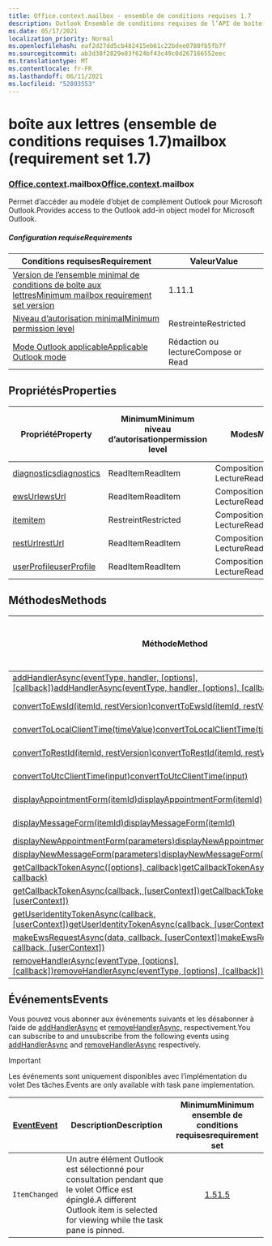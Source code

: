 ```yaml
---
title: Office.context.mailbox - ensemble de conditions requises 1.7
description: Outlook Ensemble de conditions requises de l’API de boîte aux lettres version 1.7 du modèle objet Mailbox.
ms.date: 05/17/2021
localization_priority: Normal
ms.openlocfilehash: eaf2d27dd5cb482415eb61c22bdee0780fb5fb7f
ms.sourcegitcommit: ab3d38f2829e83f624bf43c49c0d267166552eec
ms.translationtype: MT
ms.contentlocale: fr-FR
ms.lasthandoff: 06/11/2021
ms.locfileid: "52893553"
---
```

# <a name="mailbox-requirement-set-17"></a><span data-ttu-id="50c9d-103">boîte aux lettres (ensemble de conditions requises 1.7)</span><span class="sxs-lookup"><span data-stu-id="50c9d-103">mailbox (requirement set 1.7)</span></span>

### <a name="officecontextmailbox"></a><span data-ttu-id="50c9d-104">[Office](office.md)[.context](office.context.md).mailbox</span><span class="sxs-lookup"><span data-stu-id="50c9d-104">[Office](office.md)[.context](office.context.md).mailbox</span></span>

<span data-ttu-id="50c9d-105">Permet d’accéder au modèle d’objet de complément Outlook pour Microsoft Outlook.</span><span class="sxs-lookup"><span data-stu-id="50c9d-105">Provides access to the Outlook add-in object model for Microsoft Outlook.</span></span>

##### <a name="requirements"></a><span data-ttu-id="50c9d-106">Configuration requise</span><span class="sxs-lookup"><span data-stu-id="50c9d-106">Requirements</span></span>

|<span data-ttu-id="50c9d-107">Conditions requises</span><span class="sxs-lookup"><span data-stu-id="50c9d-107">Requirement</span></span>| <span data-ttu-id="50c9d-108">Valeur</span><span class="sxs-lookup"><span data-stu-id="50c9d-108">Value</span></span>|
|---|---|
|[<span data-ttu-id="50c9d-109">Version de l’ensemble minimal de conditions de boîte aux lettres</span><span class="sxs-lookup"><span data-stu-id="50c9d-109">Minimum mailbox requirement set version</span></span>](../../requirement-sets/outlook-api-requirement-sets.md)| <span data-ttu-id="50c9d-110">1.1</span><span class="sxs-lookup"><span data-stu-id="50c9d-110">1.1</span></span>|
|[<span data-ttu-id="50c9d-111">Niveau d’autorisation minimal</span><span class="sxs-lookup"><span data-stu-id="50c9d-111">Minimum permission level</span></span>](../../../outlook/understanding-outlook-add-in-permissions.md)| <span data-ttu-id="50c9d-112">Restreinte</span><span class="sxs-lookup"><span data-stu-id="50c9d-112">Restricted</span></span>|
|[<span data-ttu-id="50c9d-113">Mode Outlook applicable</span><span class="sxs-lookup"><span data-stu-id="50c9d-113">Applicable Outlook mode</span></span>](../../../outlook/outlook-add-ins-overview.md#extension-points)| <span data-ttu-id="50c9d-114">Rédaction ou lecture</span><span class="sxs-lookup"><span data-stu-id="50c9d-114">Compose or Read</span></span>|

## <a name="properties"></a><span data-ttu-id="50c9d-115">Propriétés</span><span class="sxs-lookup"><span data-stu-id="50c9d-115">Properties</span></span>

| <span data-ttu-id="50c9d-116">Propriété</span><span class="sxs-lookup"><span data-stu-id="50c9d-116">Property</span></span> | <span data-ttu-id="50c9d-117">Minimum</span><span class="sxs-lookup"><span data-stu-id="50c9d-117">Minimum</span></span><br><span data-ttu-id="50c9d-118">niveau d’autorisation</span><span class="sxs-lookup"><span data-stu-id="50c9d-118">permission level</span></span> | <span data-ttu-id="50c9d-119">Modes</span><span class="sxs-lookup"><span data-stu-id="50c9d-119">Modes</span></span> | <span data-ttu-id="50c9d-120">Type de retour</span><span class="sxs-lookup"><span data-stu-id="50c9d-120">Return type</span></span> | <span data-ttu-id="50c9d-121">Minimum</span><span class="sxs-lookup"><span data-stu-id="50c9d-121">Minimum</span></span><br><span data-ttu-id="50c9d-122">ensemble de conditions requises</span><span class="sxs-lookup"><span data-stu-id="50c9d-122">requirement set</span></span> |
|---|---|---|---|:---:|
| [<span data-ttu-id="50c9d-123">diagnostics</span><span class="sxs-lookup"><span data-stu-id="50c9d-123">diagnostics</span></span>](/javascript/api/outlook/office.mailbox?view=outlook-js-1.7&preserve-view=true#diagnostics) | <span data-ttu-id="50c9d-124">ReadItem</span><span class="sxs-lookup"><span data-stu-id="50c9d-124">ReadItem</span></span> | <span data-ttu-id="50c9d-125">Composition</span><span class="sxs-lookup"><span data-stu-id="50c9d-125">Compose</span></span><br><span data-ttu-id="50c9d-126">Lecture</span><span class="sxs-lookup"><span data-stu-id="50c9d-126">Read</span></span> | [<span data-ttu-id="50c9d-127">Diagnostics</span><span class="sxs-lookup"><span data-stu-id="50c9d-127">Diagnostics</span></span>](/javascript/api/outlook/office.diagnostics?view=outlook-js-1.7&preserve-view=true) | [<span data-ttu-id="50c9d-128">1.1</span><span class="sxs-lookup"><span data-stu-id="50c9d-128">1.1</span></span>](../requirement-set-1.1/outlook-requirement-set-1.1.md) |
| [<span data-ttu-id="50c9d-129">ewsUrl</span><span class="sxs-lookup"><span data-stu-id="50c9d-129">ewsUrl</span></span>](/javascript/api/outlook/office.mailbox?view=outlook-js-1.7&preserve-view=true#ewsurl) | <span data-ttu-id="50c9d-130">ReadItem</span><span class="sxs-lookup"><span data-stu-id="50c9d-130">ReadItem</span></span> | <span data-ttu-id="50c9d-131">Composition</span><span class="sxs-lookup"><span data-stu-id="50c9d-131">Compose</span></span><br><span data-ttu-id="50c9d-132">Lecture</span><span class="sxs-lookup"><span data-stu-id="50c9d-132">Read</span></span> | <span data-ttu-id="50c9d-133">String</span><span class="sxs-lookup"><span data-stu-id="50c9d-133">String</span></span> | [<span data-ttu-id="50c9d-134">1.1</span><span class="sxs-lookup"><span data-stu-id="50c9d-134">1.1</span></span>](../requirement-set-1.1/outlook-requirement-set-1.1.md) |
| [<span data-ttu-id="50c9d-135">item</span><span class="sxs-lookup"><span data-stu-id="50c9d-135">item</span></span>](office.context.mailbox.item.md) | <span data-ttu-id="50c9d-136">Restreint</span><span class="sxs-lookup"><span data-stu-id="50c9d-136">Restricted</span></span> | <span data-ttu-id="50c9d-137">Composition</span><span class="sxs-lookup"><span data-stu-id="50c9d-137">Compose</span></span><br><span data-ttu-id="50c9d-138">Lecture</span><span class="sxs-lookup"><span data-stu-id="50c9d-138">Read</span></span> | [<span data-ttu-id="50c9d-139">Élément</span><span class="sxs-lookup"><span data-stu-id="50c9d-139">Item</span></span>](/javascript/api/outlook/office.item?view=outlook-js-1.7&preserve-view=true) | [<span data-ttu-id="50c9d-140">1.1</span><span class="sxs-lookup"><span data-stu-id="50c9d-140">1.1</span></span>](../requirement-set-1.1/outlook-requirement-set-1.1.md) |
| [<span data-ttu-id="50c9d-141">restUrl</span><span class="sxs-lookup"><span data-stu-id="50c9d-141">restUrl</span></span>](/javascript/api/outlook/office.mailbox?view=outlook-js-1.7&preserve-view=true#resturl) | <span data-ttu-id="50c9d-142">ReadItem</span><span class="sxs-lookup"><span data-stu-id="50c9d-142">ReadItem</span></span> | <span data-ttu-id="50c9d-143">Composition</span><span class="sxs-lookup"><span data-stu-id="50c9d-143">Compose</span></span><br><span data-ttu-id="50c9d-144">Lecture</span><span class="sxs-lookup"><span data-stu-id="50c9d-144">Read</span></span> | <span data-ttu-id="50c9d-145">String</span><span class="sxs-lookup"><span data-stu-id="50c9d-145">String</span></span> | [<span data-ttu-id="50c9d-146">1.5</span><span class="sxs-lookup"><span data-stu-id="50c9d-146">1.5</span></span>](../requirement-set-1.5/outlook-requirement-set-1.5.md) |
| [<span data-ttu-id="50c9d-147">userProfile</span><span class="sxs-lookup"><span data-stu-id="50c9d-147">userProfile</span></span>](/javascript/api/outlook/office.mailbox?view=outlook-js-1.7&preserve-view=true#userprofile) | <span data-ttu-id="50c9d-148">ReadItem</span><span class="sxs-lookup"><span data-stu-id="50c9d-148">ReadItem</span></span> | <span data-ttu-id="50c9d-149">Composition</span><span class="sxs-lookup"><span data-stu-id="50c9d-149">Compose</span></span><br><span data-ttu-id="50c9d-150">Lecture</span><span class="sxs-lookup"><span data-stu-id="50c9d-150">Read</span></span> | [<span data-ttu-id="50c9d-151">UserProfile</span><span class="sxs-lookup"><span data-stu-id="50c9d-151">UserProfile</span></span>](/javascript/api/outlook/office.userprofile?view=outlook-js-1.7&preserve-view=true) | [<span data-ttu-id="50c9d-152">1.1</span><span class="sxs-lookup"><span data-stu-id="50c9d-152">1.1</span></span>](../requirement-set-1.1/outlook-requirement-set-1.1.md) |

## <a name="methods"></a><span data-ttu-id="50c9d-153">Méthodes</span><span class="sxs-lookup"><span data-stu-id="50c9d-153">Methods</span></span>

| <span data-ttu-id="50c9d-154">Méthode</span><span class="sxs-lookup"><span data-stu-id="50c9d-154">Method</span></span> | <span data-ttu-id="50c9d-155">Minimum</span><span class="sxs-lookup"><span data-stu-id="50c9d-155">Minimum</span></span><br><span data-ttu-id="50c9d-156">niveau d’autorisation</span><span class="sxs-lookup"><span data-stu-id="50c9d-156">permission level</span></span> | <span data-ttu-id="50c9d-157">Modes</span><span class="sxs-lookup"><span data-stu-id="50c9d-157">Modes</span></span> | <span data-ttu-id="50c9d-158">Minimum</span><span class="sxs-lookup"><span data-stu-id="50c9d-158">Minimum</span></span><br><span data-ttu-id="50c9d-159">ensemble de conditions requises</span><span class="sxs-lookup"><span data-stu-id="50c9d-159">requirement set</span></span> |
|---|---|---|:---:|
| <span data-ttu-id="50c9d-160">[addHandlerAsync(eventType, handler, [options], [callback])](/javascript/api/outlook/office.mailbox?view=outlook-js-1.7&preserve-view=true#addhandlerasync-eventtype--handler--options--callback-)</span><span class="sxs-lookup"><span data-stu-id="50c9d-160">[addHandlerAsync(eventType, handler, [options], [callback])](/javascript/api/outlook/office.mailbox?view=outlook-js-1.7&preserve-view=true#addhandlerasync-eventtype--handler--options--callback-)</span></span> | <span data-ttu-id="50c9d-161">ReadItem</span><span class="sxs-lookup"><span data-stu-id="50c9d-161">ReadItem</span></span> | <span data-ttu-id="50c9d-162">Composition</span><span class="sxs-lookup"><span data-stu-id="50c9d-162">Compose</span></span><br><span data-ttu-id="50c9d-163">Lecture</span><span class="sxs-lookup"><span data-stu-id="50c9d-163">Read</span></span> | [<span data-ttu-id="50c9d-164">1.5</span><span class="sxs-lookup"><span data-stu-id="50c9d-164">1.5</span></span>](../requirement-set-1.5/outlook-requirement-set-1.5.md) |
| [<span data-ttu-id="50c9d-165">convertToEwsId(itemId, restVersion)</span><span class="sxs-lookup"><span data-stu-id="50c9d-165">convertToEwsId(itemId, restVersion)</span></span>](/javascript/api/outlook/office.mailbox?view=outlook-js-1.7&preserve-view=true#converttoewsid-itemid--restversion-) | <span data-ttu-id="50c9d-166">Restreint</span><span class="sxs-lookup"><span data-stu-id="50c9d-166">Restricted</span></span> | <span data-ttu-id="50c9d-167">Composition</span><span class="sxs-lookup"><span data-stu-id="50c9d-167">Compose</span></span><br><span data-ttu-id="50c9d-168">Lecture</span><span class="sxs-lookup"><span data-stu-id="50c9d-168">Read</span></span> | [<span data-ttu-id="50c9d-169">1.3</span><span class="sxs-lookup"><span data-stu-id="50c9d-169">1.3</span></span>](../requirement-set-1.3/outlook-requirement-set-1.3.md) |
| [<span data-ttu-id="50c9d-170">convertToLocalClientTime(timeValue)</span><span class="sxs-lookup"><span data-stu-id="50c9d-170">convertToLocalClientTime(timeValue)</span></span>](/javascript/api/outlook/office.mailbox?view=outlook-js-1.7&preserve-view=true#converttolocalclienttime-timevalue-) | <span data-ttu-id="50c9d-171">ReadItem</span><span class="sxs-lookup"><span data-stu-id="50c9d-171">ReadItem</span></span> | <span data-ttu-id="50c9d-172">Composition</span><span class="sxs-lookup"><span data-stu-id="50c9d-172">Compose</span></span><br><span data-ttu-id="50c9d-173">Lecture</span><span class="sxs-lookup"><span data-stu-id="50c9d-173">Read</span></span> | [<span data-ttu-id="50c9d-174">1.1</span><span class="sxs-lookup"><span data-stu-id="50c9d-174">1.1</span></span>](../requirement-set-1.1/outlook-requirement-set-1.1.md) |
| [<span data-ttu-id="50c9d-175">convertToRestId(itemId, restVersion)</span><span class="sxs-lookup"><span data-stu-id="50c9d-175">convertToRestId(itemId, restVersion)</span></span>](/javascript/api/outlook/office.mailbox?view=outlook-js-1.7&preserve-view=true#converttorestid-itemid--restversion-) | <span data-ttu-id="50c9d-176">Restreint</span><span class="sxs-lookup"><span data-stu-id="50c9d-176">Restricted</span></span> | <span data-ttu-id="50c9d-177">Composition</span><span class="sxs-lookup"><span data-stu-id="50c9d-177">Compose</span></span><br><span data-ttu-id="50c9d-178">Lecture</span><span class="sxs-lookup"><span data-stu-id="50c9d-178">Read</span></span> | [<span data-ttu-id="50c9d-179">1.3</span><span class="sxs-lookup"><span data-stu-id="50c9d-179">1.3</span></span>](../requirement-set-1.3/outlook-requirement-set-1.3.md) |
| [<span data-ttu-id="50c9d-180">convertToUtcClientTime(input)</span><span class="sxs-lookup"><span data-stu-id="50c9d-180">convertToUtcClientTime(input)</span></span>](/javascript/api/outlook/office.mailbox?view=outlook-js-1.7&preserve-view=true#converttoutcclienttime-input-) | <span data-ttu-id="50c9d-181">ReadItem</span><span class="sxs-lookup"><span data-stu-id="50c9d-181">ReadItem</span></span> | <span data-ttu-id="50c9d-182">Composition</span><span class="sxs-lookup"><span data-stu-id="50c9d-182">Compose</span></span><br><span data-ttu-id="50c9d-183">Lecture</span><span class="sxs-lookup"><span data-stu-id="50c9d-183">Read</span></span> | [<span data-ttu-id="50c9d-184">1.1</span><span class="sxs-lookup"><span data-stu-id="50c9d-184">1.1</span></span>](../requirement-set-1.1/outlook-requirement-set-1.1.md) |
| [<span data-ttu-id="50c9d-185">displayAppointmentForm(itemId)</span><span class="sxs-lookup"><span data-stu-id="50c9d-185">displayAppointmentForm(itemId)</span></span>](/javascript/api/outlook/office.mailbox?view=outlook-js-1.7&preserve-view=true#displayappointmentform-itemid-) | <span data-ttu-id="50c9d-186">ReadItem</span><span class="sxs-lookup"><span data-stu-id="50c9d-186">ReadItem</span></span> | <span data-ttu-id="50c9d-187">Composition</span><span class="sxs-lookup"><span data-stu-id="50c9d-187">Compose</span></span><br><span data-ttu-id="50c9d-188">Lecture</span><span class="sxs-lookup"><span data-stu-id="50c9d-188">Read</span></span> | [<span data-ttu-id="50c9d-189">1.1</span><span class="sxs-lookup"><span data-stu-id="50c9d-189">1.1</span></span>](../requirement-set-1.1/outlook-requirement-set-1.1.md) |
| [<span data-ttu-id="50c9d-190">displayMessageForm(itemId)</span><span class="sxs-lookup"><span data-stu-id="50c9d-190">displayMessageForm(itemId)</span></span>](/javascript/api/outlook/office.mailbox?view=outlook-js-1.7&preserve-view=true#displaymessageform-itemid-) | <span data-ttu-id="50c9d-191">ReadItem</span><span class="sxs-lookup"><span data-stu-id="50c9d-191">ReadItem</span></span> | <span data-ttu-id="50c9d-192">Composition</span><span class="sxs-lookup"><span data-stu-id="50c9d-192">Compose</span></span><br><span data-ttu-id="50c9d-193">Lecture</span><span class="sxs-lookup"><span data-stu-id="50c9d-193">Read</span></span> | [<span data-ttu-id="50c9d-194">1.1</span><span class="sxs-lookup"><span data-stu-id="50c9d-194">1.1</span></span>](../requirement-set-1.1/outlook-requirement-set-1.1.md) |
| [<span data-ttu-id="50c9d-195">displayNewAppointmentForm(parameters)</span><span class="sxs-lookup"><span data-stu-id="50c9d-195">displayNewAppointmentForm(parameters)</span></span>](/javascript/api/outlook/office.mailbox?view=outlook-js-1.7&preserve-view=true#displaynewappointmentform-parameters-) | <span data-ttu-id="50c9d-196">ReadItem</span><span class="sxs-lookup"><span data-stu-id="50c9d-196">ReadItem</span></span> | <span data-ttu-id="50c9d-197">Lecture</span><span class="sxs-lookup"><span data-stu-id="50c9d-197">Read</span></span> | [<span data-ttu-id="50c9d-198">1.1</span><span class="sxs-lookup"><span data-stu-id="50c9d-198">1.1</span></span>](../requirement-set-1.1/outlook-requirement-set-1.1.md) |
| [<span data-ttu-id="50c9d-199">displayNewMessageForm(parameters)</span><span class="sxs-lookup"><span data-stu-id="50c9d-199">displayNewMessageForm(parameters)</span></span>](/javascript/api/outlook/office.mailbox?view=outlook-js-1.7&preserve-view=true#displaynewmessageform-parameters-) | <span data-ttu-id="50c9d-200">ReadItem</span><span class="sxs-lookup"><span data-stu-id="50c9d-200">ReadItem</span></span> | <span data-ttu-id="50c9d-201">Lecture</span><span class="sxs-lookup"><span data-stu-id="50c9d-201">Read</span></span> | [<span data-ttu-id="50c9d-202">1.6</span><span class="sxs-lookup"><span data-stu-id="50c9d-202">1.6</span></span>](../requirement-set-1.6/outlook-requirement-set-1.6.md) |
| <span data-ttu-id="50c9d-203">[getCallbackTokenAsync([options], callback)](/javascript/api/outlook/office.mailbox?view=outlook-js-1.7&preserve-view=true#getcallbacktokenasync-options--callback-)</span><span class="sxs-lookup"><span data-stu-id="50c9d-203">[getCallbackTokenAsync([options], callback)](/javascript/api/outlook/office.mailbox?view=outlook-js-1.7&preserve-view=true#getcallbacktokenasync-options--callback-)</span></span> | <span data-ttu-id="50c9d-204">ReadItem</span><span class="sxs-lookup"><span data-stu-id="50c9d-204">ReadItem</span></span> | <span data-ttu-id="50c9d-205">Composition</span><span class="sxs-lookup"><span data-stu-id="50c9d-205">Compose</span></span><br><span data-ttu-id="50c9d-206">Lecture</span><span class="sxs-lookup"><span data-stu-id="50c9d-206">Read</span></span> | [<span data-ttu-id="50c9d-207">1.5</span><span class="sxs-lookup"><span data-stu-id="50c9d-207">1.5</span></span>](../requirement-set-1.5/outlook-requirement-set-1.5.md) |
| <span data-ttu-id="50c9d-208">[getCallbackTokenAsync(callback, [userContext])](/javascript/api/outlook/office.mailbox?view=outlook-js-1.7&preserve-view=true#getcallbacktokenasync-callback--usercontext-)</span><span class="sxs-lookup"><span data-stu-id="50c9d-208">[getCallbackTokenAsync(callback, [userContext])](/javascript/api/outlook/office.mailbox?view=outlook-js-1.7&preserve-view=true#getcallbacktokenasync-callback--usercontext-)</span></span> | <span data-ttu-id="50c9d-209">ReadItem</span><span class="sxs-lookup"><span data-stu-id="50c9d-209">ReadItem</span></span> | <span data-ttu-id="50c9d-210">Composition</span><span class="sxs-lookup"><span data-stu-id="50c9d-210">Compose</span></span><br><span data-ttu-id="50c9d-211">Lecture</span><span class="sxs-lookup"><span data-stu-id="50c9d-211">Read</span></span> | [<span data-ttu-id="50c9d-212">1.3</span><span class="sxs-lookup"><span data-stu-id="50c9d-212">1.3</span></span>](../requirement-set-1.3/outlook-requirement-set-1.3.md)<br>[<span data-ttu-id="50c9d-213">1.1</span><span class="sxs-lookup"><span data-stu-id="50c9d-213">1.1</span></span>](../requirement-set-1.1/outlook-requirement-set-1.1.md) |
| <span data-ttu-id="50c9d-214">[getUserIdentityTokenAsync(callback, [userContext])](/javascript/api/outlook/office.mailbox?view=outlook-js-1.7&preserve-view=true#getuseridentitytokenasync-callback--usercontext-)</span><span class="sxs-lookup"><span data-stu-id="50c9d-214">[getUserIdentityTokenAsync(callback, [userContext])](/javascript/api/outlook/office.mailbox?view=outlook-js-1.7&preserve-view=true#getuseridentitytokenasync-callback--usercontext-)</span></span> | <span data-ttu-id="50c9d-215">ReadItem</span><span class="sxs-lookup"><span data-stu-id="50c9d-215">ReadItem</span></span> | <span data-ttu-id="50c9d-216">Composition</span><span class="sxs-lookup"><span data-stu-id="50c9d-216">Compose</span></span><br><span data-ttu-id="50c9d-217">Lecture</span><span class="sxs-lookup"><span data-stu-id="50c9d-217">Read</span></span> | [<span data-ttu-id="50c9d-218">1.1</span><span class="sxs-lookup"><span data-stu-id="50c9d-218">1.1</span></span>](../requirement-set-1.1/outlook-requirement-set-1.1.md) |
| <span data-ttu-id="50c9d-219">[makeEwsRequestAsync(data, callback, [userContext])](/javascript/api/outlook/office.mailbox?view=outlook-js-1.7&preserve-view=true#makeewsrequestasync-data--callback--usercontext-)</span><span class="sxs-lookup"><span data-stu-id="50c9d-219">[makeEwsRequestAsync(data, callback, [userContext])](/javascript/api/outlook/office.mailbox?view=outlook-js-1.7&preserve-view=true#makeewsrequestasync-data--callback--usercontext-)</span></span> | <span data-ttu-id="50c9d-220">ReadWriteMailbox</span><span class="sxs-lookup"><span data-stu-id="50c9d-220">ReadWriteMailbox</span></span> | <span data-ttu-id="50c9d-221">Composition</span><span class="sxs-lookup"><span data-stu-id="50c9d-221">Compose</span></span><br><span data-ttu-id="50c9d-222">Lecture</span><span class="sxs-lookup"><span data-stu-id="50c9d-222">Read</span></span> | [<span data-ttu-id="50c9d-223">1.1</span><span class="sxs-lookup"><span data-stu-id="50c9d-223">1.1</span></span>](../requirement-set-1.1/outlook-requirement-set-1.1.md) |
| <span data-ttu-id="50c9d-224">[removeHandlerAsync(eventType, [options], [callback])](/javascript/api/outlook/office.mailbox?view=outlook-js-1.7&preserve-view=true#removehandlerasync-eventtype--options--callback-)</span><span class="sxs-lookup"><span data-stu-id="50c9d-224">[removeHandlerAsync(eventType, [options], [callback])](/javascript/api/outlook/office.mailbox?view=outlook-js-1.7&preserve-view=true#removehandlerasync-eventtype--options--callback-)</span></span> | <span data-ttu-id="50c9d-225">ReadItem</span><span class="sxs-lookup"><span data-stu-id="50c9d-225">ReadItem</span></span> | <span data-ttu-id="50c9d-226">Composition</span><span class="sxs-lookup"><span data-stu-id="50c9d-226">Compose</span></span><br><span data-ttu-id="50c9d-227">Lecture</span><span class="sxs-lookup"><span data-stu-id="50c9d-227">Read</span></span> | [<span data-ttu-id="50c9d-228">1.5</span><span class="sxs-lookup"><span data-stu-id="50c9d-228">1.5</span></span>](../requirement-set-1.5/outlook-requirement-set-1.5.md) |

## <a name="events"></a><span data-ttu-id="50c9d-229">Événements</span><span class="sxs-lookup"><span data-stu-id="50c9d-229">Events</span></span>

<span data-ttu-id="50c9d-230">Vous pouvez vous abonner aux événements suivants et les désabonner à l’aide de [addHandlerAsync](/javascript/api/outlook/office.mailbox?view=outlook-js-1.7&preserve-view=true#addhandlerasync-eventtype--handler--options--callback-) et [removeHandlerAsync,](/javascript/api/outlook/office.mailbox?view=outlook-js-1.7&preserve-view=true#removehandlerasync-eventtype--options--callback-) respectivement.</span><span class="sxs-lookup"><span data-stu-id="50c9d-230">You can subscribe to and unsubscribe from the following events using [addHandlerAsync](/javascript/api/outlook/office.mailbox?view=outlook-js-1.7&preserve-view=true#addhandlerasync-eventtype--handler--options--callback-) and [removeHandlerAsync](/javascript/api/outlook/office.mailbox?view=outlook-js-1.7&preserve-view=true#removehandlerasync-eventtype--options--callback-) respectively.</span></span>

> [!IMPORTANT]
> <span data-ttu-id="50c9d-231">Les événements sont uniquement disponibles avec l’implémentation du volet Des tâches.</span><span class="sxs-lookup"><span data-stu-id="50c9d-231">Events are only available with task pane implementation.</span></span>

| [<span data-ttu-id="50c9d-232">Event</span><span class="sxs-lookup"><span data-stu-id="50c9d-232">Event</span></span>](/javascript/api/office/office.eventtype) | <span data-ttu-id="50c9d-233">Description</span><span class="sxs-lookup"><span data-stu-id="50c9d-233">Description</span></span> | <span data-ttu-id="50c9d-234">Minimum</span><span class="sxs-lookup"><span data-stu-id="50c9d-234">Minimum</span></span><br><span data-ttu-id="50c9d-235">ensemble de conditions requises</span><span class="sxs-lookup"><span data-stu-id="50c9d-235">requirement set</span></span> |
|---|---|:---:|
|`ItemChanged`| <span data-ttu-id="50c9d-236">Un autre élément Outlook est sélectionné pour consultation pendant que le volet Office est épinglé.</span><span class="sxs-lookup"><span data-stu-id="50c9d-236">A different Outlook item is selected for viewing while the task pane is pinned.</span></span> | [<span data-ttu-id="50c9d-237">1.5</span><span class="sxs-lookup"><span data-stu-id="50c9d-237">1.5</span></span>](../requirement-set-1.5/outlook-requirement-set-1.5.md) |
